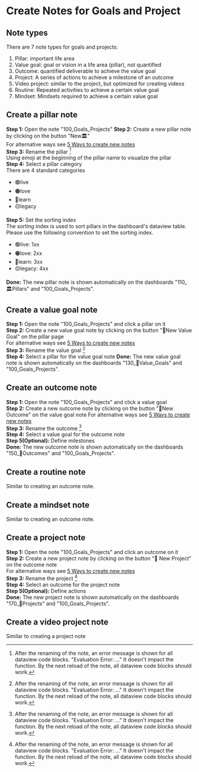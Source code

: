 # Create Notes for Goals and Project

## Note types

There are 7 note types for goals and projects:

1. Pillar: important life area
2. Value goal: goal or vision in a life area (pillar), not quantified
3. Outcome: quantified deliverable to achieve the value goal
4. Project: A series of actions to achieve a milestone of an outcome
5. Video project: similar to the project, but optimized for creating videos
6. Routine: Repeated activities to achieve a certain value goal
7. Mindset: Mindsets required to achieve a certain value goal

## Create a pillar note

**Step 1:** Open the note "100_Goals_Projects"
**Step 2:** Create a new pillar note by clicking on the button "New🏛"  
For alternative ways see [5 Ways to create new notes](QS_a1_5_ways_to_create_new_notes.md)   
**Step 3:** Rename the pillar [^1]  
Using emoji at the beginning of the pillar name to visualize the pillar  
**Step 4:** Select a pillar category  
There are 4 standard categories    

- 🟢live  
- 🟠love  
- 🔵learn   
- 🟡legacy  

**Step 5:** Set the sorting index  
The sorting index is used to sort pillars in the dashboard's dataview table. Please use the following convention to set the sorting index.  

- 🟢live:  1xx  
- 🟠love: 2xx  
- 🔵learn: 3xx  
- 🟡legacy: 4xx  


**Done:** The new pillar note is shown automatically on the dashboards "110_🏛Pillars" and "100_Goals_Projects".  

## Create a value goal note
**Step 1:** Open the note "100_Goals_Projects" and click a pillar on it  
**Step 2:** Create a new value goal note by clicking on the button "🌟New Value Goal" on the pillar page  
For alternative ways see [5 Ways to create new notes](QS_a1_5_ways_to_create_new_notes.md)   
**Step 3:** Rename the value goal [^1]  
**Step 4:** Select a pillar for the value goal note 
**Done:** The new value goal note is shown automatically on the dashboards "130_🌟Value_Goals" and "100_Goals_Projects".  

## Create an outcome note
**Step 1:** Open the note "100_Goals_Projects" and click a value goal  
**Step 2:** Create a new outcome note by clicking on the button "🎯New Outcome" on the value goal note 
For alternative ways see [5 Ways to create new notes](QS_a1_5_ways_to_create_new_notes.md)   
**Step 3:** Rename the outcome [^1]  
**Step 4:** Select a value goal for the outcome note  
**Step 5(Optional):** Define milestones  
**Done:** The new outcome note is shown automatically on the dashboards "150_🎯Outcomes" and "100_Goals_Projects".  

## Create a routine note
Similar to creating an outcome note.  

## Create a mindset note
Similar to creating an outcome note.  

## Create a project note
**Step 1:** Open the note "100_Goals_Projects" and click an outcome on it  
**Step 2:** Create a new project note by clicking on the button "💎 New Project" on the outcome note  
For alternative ways see [5 Ways to create new notes](QS_a1_5_ways_to_create_new_notes.md)   
**Step 3:** Rename the project [^1]  
**Step 4:** Select an outcome for the project note  
**Step 5(Optional):** Define actions  
**Done:** The new project note is shown automatically on the dashboards "170_💎Projects" and "100_Goals_Projects".  

## Create a video project note
Similar to creating a project note  


[^1]: After the renaming of the note, an error message is shown for all dataview code blocks. "Evaluation Error: ..." It doesn't impact the function. By the next reload of the note, all dataview code blocks should work. 